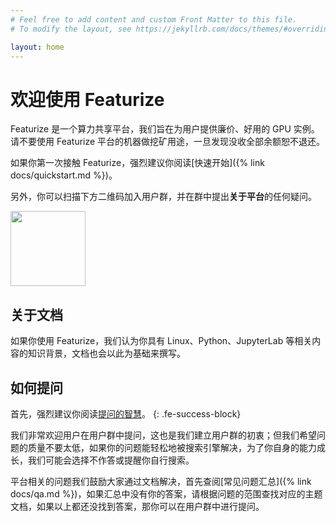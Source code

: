 ```yaml
---
# Feel free to add content and custom Front Matter to this file.
# To modify the layout, see https://jekyllrb.com/docs/themes/#overriding-theme-defaults

layout: home
---
```


# 欢迎使用 Featurize

Featurize 是一个算力共享平台，我们旨在为用户提供廉价、好用的 GPU 实例。<string>请不要使用 Featurize 平台的机器做挖矿用途，一旦发现没收全部余额恕不退还</strong>。

如果你第一次接触 Featurize，强烈建议你阅读[快速开始]({% link docs/quickstart.md %})。

另外，你可以扫描下方二维码加入用户群，并在群中提出**关于平台**的任何疑问。

<img src="https://featurize-public.oss-cn-beijing.aliyuncs.com/wechat-group.png" width="120" height="120" />

## 关于文档

如果你使用 Featurize，我们认为你具有 Linux、Python、JupyterLab 等相关内容的知识背景，文档也会以此为基础来撰写。

## 如何提问

首先，强烈建议你阅读[提问的智慧](https://github.com/ryanhanwu/How-To-Ask-Questions-The-Smart-Way/blob/master/README-zh_CN.md)。
{: .fe-success-block}

我们非常欢迎用户在用户群中提问，这也是我们建立用户群的初衷；但我们希望问题的质量不要太低，如果你的问题能轻松地被搜索引擎解决，为了你自身的能力成长，我们可能会选择不作答或提醒你自行搜索。

平台相关的问题我们鼓励大家通过文档解决，首先查阅[常见问题汇总]({% link docs/qa.md %})，如果汇总中没有你的答案，请根据问题的范围查找对应的主题文档，如果以上都还没找到答案，那你可以在用户群中进行提问。
